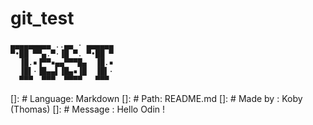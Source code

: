 # git_test
```
▄▄▄▄▄▄▄▄▄ ..▄▄ · ▄▄▄▄▄▄
▀•██ ▀▀▄.▀·▐█ ▀. ▀•██ ▀
  ▐█.▪▐▀▀▪▄▄▀▀▀█▄  ▐█.▪
  ▐█▌·▐█▄▄▌▐█▄▪▐█  ▐█▌·
  ▀▀▀  ▀▀▀  ▀▀▀▀   ▀▀▀
```
[]: # Language: Markdown
[]: # Path: README.md
[]: # Made by : Koby (Thomas)
[]: # Message : Hello Odin !
